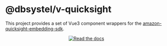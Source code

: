 # @dbsystel/v-quicksight

This project provides a set of Vue3 component wrappers for the [amazon-quicksight-embedding-sdk](https://github.com/awslabs/amazon-quicksight-embedding-sdk).

<p align="center">
  <a href="https://dbsystel.github.io/v-quicksight/">
    <img src="https://img.shields.io/badge/Read%20the%20docs-Visit-purple?style=for-the-badge&logo=none" alt="Read the docs">
  </a>
</p>
